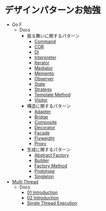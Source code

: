 # デザインパターンお勉強

- Go F
  - Docs
    - 振る舞いに関するパターン
      * [Command](GoF/docs/振る舞いに関するパターン/Command.md)
      * [COR](GoF/docs/振る舞いに関するパターン/COR.md)
      * [DI](GoF/docs/振る舞いに関するパターン/DI.md)
      * [Interpreter](GoF/docs/振る舞いに関するパターン/Interpreter.md)
      * [Iterator](GoF/docs/振る舞いに関するパターン/Iterator.md)
      * [Mediator](GoF/docs/振る舞いに関するパターン/Mediator.md)
      * [Memento](GoF/docs/振る舞いに関するパターン/Memento.md)
      * [Observer](GoF/docs/振る舞いに関するパターン/Observer.md)
      * [State](GoF/docs/振る舞いに関するパターン/State.md)
      * [Strategy](GoF/docs/振る舞いに関するパターン/Strategy.md)
      * [Template Method](GoF/docs/振る舞いに関するパターン/TemplateMethod.md)
      * [Visitor](GoF/docs/振る舞いに関するパターン/Visitor.md)
    - 構造に関するパターン
      * [Adapter](GoF/docs/構造に関するパターン/adapter.md)
      * [Bridge](GoF/docs/構造に関するパターン/bridge.md)
      * [Composite](GoF/docs/構造に関するパターン/composite.md)
      * [Decorator](GoF/docs/構造に関するパターン/decorator.md)
      * [Facade](GoF/docs/構造に関するパターン/facade.md)
      * [Flyweight](GoF/docs/構造に関するパターン/flyweight.md)
      * [Proxy](GoF/docs/構造に関するパターン/proxy.md)
    - 生成に関するパターン
      * [Abstract Factory](GoF/docs/生成に関するパターン/abstractFactory.md)
      * [Builder](GoF/docs/生成に関するパターン/builder.md)
      * [Factory Method](GoF/docs/生成に関するパターン/factoryMethod.md)
      * [Prototype](GoF/docs/生成に関するパターン/prototype.md)
      * [Singleton](GoF/docs/生成に関するパターン/singleton.md)
- [Multi Thread](MultiThread/README.md)
  - Docs
    * [01 Introduction](MultiThread/docs/01Introduction.md)
    * [02 Introduction](MultiThread/docs/02Introduction.md)
    * [Single Thread Execution](MultiThread/docs/SingleThreadExecution.md)

